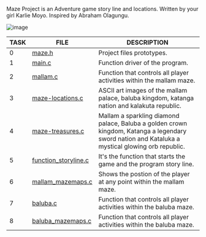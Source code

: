 Maze Project is an Adventure game story line and locations. Written by your girl Karlie Moyo. Inspired by Abraham Olagungu.



![image](https://github.com/Karlie-crypto/maze-project/assets/110098940/b6ef8976-77be-4002-a90c-c1b21e9d1def)







| TASK | FILE                                                                 | DESCRIPTION |
| ---- | -------------------------------------------------------------------- | ----------- |
| 0    | [maze.h](./maze.h)                                                   |  Project files prototypes.          |
| 1    | [main.c](./main.c)                                                   |  Function driver of the program.          |
| 2    | [mallam.c](./mallam.c)                                               |  Function that controls all player activities within the mallam maze.         |
| 3    | [maze-locations.c](./maze-locations.c)                               |  ASCII art images of the mallam palace, baluba kingdom, katanga nation and kalakuta republic.           |                                                                                           
| 4    | [maze-treasures.c](./maze-treasures.c)                               |  Mallam a sparkling diamond palace, Baluba a golden crown kingdom, Katanga a legendary sword nation and Kataluka a mystical glowing orb republic.          |                                                                                       
| 5    | [function_storyline.c](./function_storyline.c)                       |  It's the function that starts the game and the program story line.           |
| 6    | [mallam_mazemaps.c](./mallam_mazemaps.c)                             |   Shows the postion of the player at any point within the mallam maze.          |
| 7    | [baluba.c](./baluba.c)                                               |    Function that controls all player activities within the baluba maze.          |
| 8    | [baluba_mazemaps.c](./baluba_mazemaps.c)                             |   Function that controls all player activities within the baluba maze.          |


